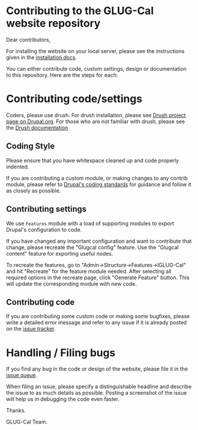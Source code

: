 # Contributing to the GLUG-Cal website repository

Dear contributors,

For installing the website on your local server, please see the
instructions given in the [installation docs](docs/INSTALL.md).

You can either contribute code, custom settings, design or
documentation to this repository. Here are the steps for each:

# Contributing code/settings

Coders, please use drush. For drush installation, please see
[Drush project page on Drupal.org](http://drupal.org/project/drush). For
those who are not familiar with drush, please see the
[Drush documentation](http://drush.io)

## Coding Style

Please ensure that you have whitespace cleaned up and code properly
indented.

If you are contributing a custom module, or making changes to any
contrib module, please refer to
[Drupal's coding standards](http://drupal.org/coding-standards) for
guidance and follow it as closely as possible.

## Contributing settings

We use `Features` module with a load of supporting modules to export
Drupal's configuration to code.

If you have changed any important configuration and want to contribute that change, please recreate the "Glugcal config" feature. Use the "Glugcal content" feature for exporting useful nodes.

To recreate the features, go to
"Admin->Structure->Features->IGLUG-Cal" and hit "Recreate" for the
feature module needed. After selecting all required options in the
recreate page, click "Generate Feature" button. This will update the
corresponding module with new code.

## Contributing code

If you are contributing some custom code or making some bugfixes,
please write a detailed error message and refer to any issue if it is
already posted on the
[issue tracker](https://github.com/kaustavdm/glugcal/issues).

# Handling / Filing bugs

If you find any bug in the code or design of the website, please file
it in the [issue queue](https://github.com/kaustavdm/glugcal/issues).

When filing an issue, please specify a distinguishable headline and
describe the issue to as much details as possible. Posting a
screenshot of the issue will help us in debugging the code even
faster.

Thanks.

GLUG-Cal Team.
